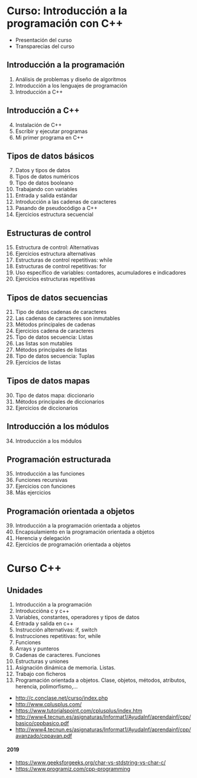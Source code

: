 # Curso: Introducción a la programación con C++

* Presentación del curso
* Transparecias del curso

## Introducción a la programación

1. Análisis de problemas y diseño de algoritmos
2. Introducción a los lenguajes de programación
3. Introducción a C++

## Introducción a C++

4. Instalación de C++
5. Escribir y ejecutar programas
6. Mi primer programa en C++

## Tipos de datos básicos

7. Datos y tipos de datos
8. Tipos de datos numéricos
9. Tipo de datos booleano
10. Trabajando con variables
11. Entrada y salida estándar
12. Introducción a las cadenas de caracteres
13. Pasando de pseudocódigo a C++
14. Ejercicios estructura secuencial

## Estructuras de control

15. Estructura de control: Alternativas
16. Ejercicios estructura alternativas
17. Estructuras de control repetitivas: while
18. Estructuras de control repetitivas: for
19. Uso específico de variables: contadores, acumuladores e indicadores
20. Ejercicios estructuras repetitivas

## Tipos de datos secuencias

21. Tipo de datos cadenas de caracteres
22. Las cadenas de caracteres son inmutables
23. Métodos principales de cadenas
24. Ejercicios cadena de caracteres
25. Tipo de datos secuencia: Listas
26. Las listas son mutables
27. Métodos principales de listas
28. Tipo de datos secuencia: Tuplas
29. Ejercicios de listas

## Tipos de datos mapas

30. Tipo de datos mapa: diccionario
31. Métodos principales de diccionarios
32. Ejercicios de diccionarios


## Introducción a los módulos

34. Introducción a los módulos

## Programación estructurada

35. Introducción a las funciones
36. Funciones recursivas
37. Ejercicios con funciones
38. Más ejercicios

## Programación orientada a objetos

39. Introducción a la programación orientada a objetos
40. Encapsulamiento en la programación orientada a objetos
41. Herencia y delegación
42. Ejercicios de programación orientada a objetos



# Curso C++

## Unidades

1. Introducción a la programación
2. Introduccióna c y c++
3. Variables, constantes, operadores y tipos de datos
4. Entrada y salida en c++
5. Instrucción alternativas: if, switch
6. Instrucciones repetitivas: for, while
7. Funciones
8. Arrays y punteros
9. Cadenas de caracteres. Funciones
10. Estructuras y uniones
11. Asignación dinámica de memoria. Listas.
12. Trabajo con ficheros
13. Programación orientada a objetos. Clase, objetos, métodos, atributos, herencia, polimorfismo,...


* http://c.conclase.net/curso/index.php
* http://www.cplusplus.com/
* https://www.tutorialspoint.com/cplusplus/index.htm
* http://www4.tecnun.es/asignaturas/Informat1/AyudaInf/aprendainf/cpp/basico/cppbasico.pdf
* http://www4.tecnun.es/asignaturas/Informat1/AyudaInf/aprendainf/cpp/avanzado/cppavan.pdf

#### 2019

* https://www.geeksforgeeks.org/char-vs-stdstring-vs-char-c/
* https://www.programiz.com/cpp-programming